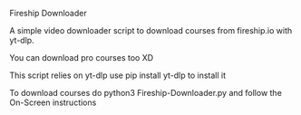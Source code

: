 Fireship Downloader


A simple video downloader script to download courses from fireship.io with yt-dlp.

You can download pro courses too XD

This script relies on yt-dlp use pip install yt-dlp to install it

To download courses do python3 Fireship-Downloader.py and follow the On-Screen instructions

